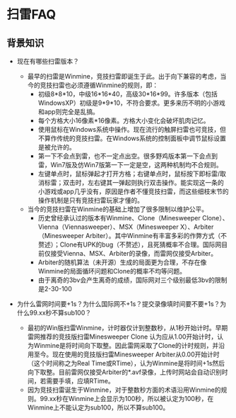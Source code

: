# 扫雷FAQ

## 背景知识

- 现在有哪些扫雷版本？
  - 最早的扫雷是Winmine，竞技扫雷即诞生于此。出于向下兼容的考虑，当今的竞技扫雷也必须遵循Winmine的规则，即：
    - 初级8\*8\*10，中级16\*16\*40，高级30\*16\*99。许多版本（包括WindowsXP）初级是9\*9\*10，不符合要求。更多来历不明的小游戏和app则完全是乱搞。
    - 每个方格大小16像素\*16像素。方格大小变化会破坏肌肉记忆。
    - 使用鼠标在Windows系统中操作。现在流行的触屏扫雷也可竞技，但不算作传统的竞技扫雷。在Windows系统的控制面板中调节鼠标设置是被允许的。
    - 第一下不会点到雷，也不一定点出空。很多野鸡版本第一下会点到雷，Win7版及仿Win7版第一下一定是空，这两种机制均不合规则。
    - 左键单点时，鼠标弹起才打开方格；右键单点时，鼠标按下即标雷/取消标雷；双击时，左右键其一弹起则执行双击操作。能实现这一条的小游戏或app几乎没有，原因是作者不懂竞技扫雷，而这些细枝末节的操作机制是只有竞技扫雷玩家才懂的。
  - 当今的竞技扫雷在Winmine的基础上增加了很多限制以维护公平。
    - 历史曾经承认过的版本有Winmine、Clone（Minesweeper Clone）、Vienna（Viennasweeper）、MSX（Minesweeper X）、Arbiter（Minesweeper Arbiter）。其中Winmine有丰富多彩的作弊方式（不赘述）；Clone有UPK的bug（不赘述），且死猜概率不合理。国际网目前仅接受Vienna、MSX、Arbiter的录像，而雷网仅接受Arbiter。
    - Arbiter的随机算法（未开源）生成的局面更为合理，不存在像Winmine的局面循环问题和Clone的概率不均等问题。
    - 由于离奇的3bv会产生离奇的成绩，国际网对三个级别最低3bv的限制是2-30-100

- 为什么雷网时间要+1s？为什么国际网不+1s？提交录像填时间要不要+1s？为什么99.xx秒不算sub100？
  - 最初的Win版扫雷Winmine，计时器仅计到整数秒，从1秒开始计时。早期雷网推荐的竞技版扫雷Minesweeper Clone 认为应从1.00开始计时，认为Winmine是将时间向下取整。因此雷网采取了Clone的计时规则，并沿用至今。现在使用的竞技版扫雷Minesweeper Arbiter从0.00开始计时（这个时间称之为Real Time或RTime），认为Winmine是将时间+1s然后向下取整。目前雷网仅接受Arbiter的*.avf录像，上传时网站会自动识别时间，若需要手填，应填RTime。
  - 因为竞技扫雷诞生于Winmine，对于整数秒方面的术语沿用Winmine的规则。99.xx秒在Winmine上会显示为100秒，所以被认定为100秒，在Winmine上不能认定为sub100，所以不算sub100。


